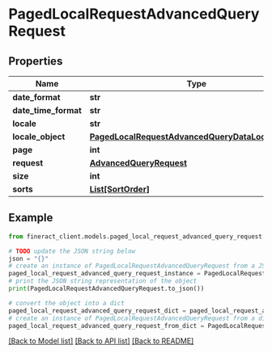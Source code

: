# PagedLocalRequestAdvancedQueryRequest


## Properties

Name | Type | Description | Notes
------------ | ------------- | ------------- | -------------
**date_format** | **str** |  | [optional] 
**date_time_format** | **str** |  | [optional] 
**locale** | **str** |  | [optional] 
**locale_object** | [**PagedLocalRequestAdvancedQueryDataLocaleObject**](PagedLocalRequestAdvancedQueryDataLocaleObject.md) |  | [optional] 
**page** | **int** |  | [optional] 
**request** | [**AdvancedQueryRequest**](AdvancedQueryRequest.md) |  | [optional] 
**size** | **int** |  | [optional] 
**sorts** | [**List[SortOrder]**](SortOrder.md) |  | [optional] 

## Example

```python
from fineract_client.models.paged_local_request_advanced_query_request import PagedLocalRequestAdvancedQueryRequest

# TODO update the JSON string below
json = "{}"
# create an instance of PagedLocalRequestAdvancedQueryRequest from a JSON string
paged_local_request_advanced_query_request_instance = PagedLocalRequestAdvancedQueryRequest.from_json(json)
# print the JSON string representation of the object
print(PagedLocalRequestAdvancedQueryRequest.to_json())

# convert the object into a dict
paged_local_request_advanced_query_request_dict = paged_local_request_advanced_query_request_instance.to_dict()
# create an instance of PagedLocalRequestAdvancedQueryRequest from a dict
paged_local_request_advanced_query_request_from_dict = PagedLocalRequestAdvancedQueryRequest.from_dict(paged_local_request_advanced_query_request_dict)
```
[[Back to Model list]](../README.md#documentation-for-models) [[Back to API list]](../README.md#documentation-for-api-endpoints) [[Back to README]](../README.md)


